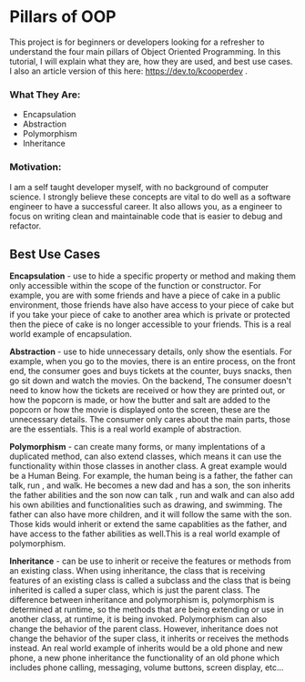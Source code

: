 # Pillars of OOP

This project is for beginners or developers looking for a refresher to understand the four main pillars of Object Oriented Programming. In this tutorial, I will explain what they are, how they are used, and best use cases. I also an article version of this here: https://dev.to/kcooperdev .


### What They Are:

- Encapsulation
- Abstraction
- Polymorphism
- Inheritance

### Motivation:

I am a self taught developer myself, with no background of computer science. I strongly believe these concepts are vital to do well as a software engineer to have a successful career. It also allows you, as a engineer to focus on writing clean and maintainable code that is easier to debug and refactor.

## Best Use Cases

**Encapsulation** - use to hide a specific property or method and making them only accessible within the scope of the function or constructor. For example, you are with some friends and have a piece of cake in a public environment, those friends have also have access to your piece of cake but if you take your piece of cake to another area which is private or protected then the piece of cake is no longer accessible to your friends. This is a real world example of encapsulation.

**Abstraction** - use to hide unnecessary details, only show the esentials. For example, when you go to the movies, there is an entire process, on the front end, the consumer goes and buys tickets at the counter, buys snacks, then go sit down and watch the movies. On the backend, The consumer doesn't need to know how the tickets are received or how they are printed out, or how the popcorn is made, or how the butter and salt are added to the popcorn or how the movie is displayed onto the screen, these are the unnecessary details. The consumer only cares about the main parts, those are the essentials. This is a real world example of abstraction.

**Polymorphism** - can create many forms, or many implentations of a duplicated method, can also extend classes, which means it can use the functionality within those classes in another class. A great example would be a Human Being. For example, the human being is a father, the father can talk, run , and walk. He becomes a new dad and has a son, the son inherits the father abilities and the son now can talk , run and walk and can also add his own abilities and functionalities such as drawing, and swimming. The father can also have more children, and it will follow the same with the son. Those kids would inherit or extend the same capablities as the father, and have access to the father abilities as well.This is a real world example of polymorphism.

**Inheritance** - can be use to inherit or receive the features or methods from an existing class. When using inheritance, the class that is receiving features of an existing class is called a subclass and the class that is being inherited is called a super class, which is just the parent class. The difference between inheritance and polymorphism is, polymorphism is determined at runtime, so the methods that are being extending or use in another class, at runtime, it is being invoked. Polymorphism can also change the behavior of the parent class. However, inheritance does not change the behavior of the super class, it inherits or receives the methods instead.
An real world example of inherits would be a old phone and new phone, a new phone inheritance the functionality of an old phone which includes phone calling, messaging, volume buttons, screen display, etc...


